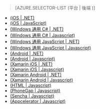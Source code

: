 ﻿> [AZURE.SELECTOR-LIST (平台 | 後端 )]
- [(iOS | .NET)](/zh-tw/documentation/articles/mobile-services-dotnet-backend-ios-get-started/)
- [(iOS | JavaScript)](/zh-tw/documentation/articles/mobile-services-ios-get-started/)
- [(Windows 通用 C# | .NET)](/zh-tw/documentation/articles/mobile-services-dotnet-backend-windows-store-dotnet-get-started/)
- [(Windows 通用 C# | Javascript)](/zh-tw/documentation/articles/mobile-services-javascript-backend-windows-store-dotnet-get-started/)
- [(Windows 通用 JavaScript | .NET)](/zh-tw/documentation/articles/mobile-services-dotnet-backend-windows-store-javascript-get-started/)
- [(Windows 通用 JavaScript | Javascript)](/zh-tw/documentation/articles/mobile-services-javascript-backend-windows-store-javascript-get-started/)
- [(Android | .NET)](/zh-tw/documentation/articles/mobile-services-dotnet-backend-android-get-started/)
- [(Android | Javascript)](/zh-tw/documentation/articles/mobile-services-android-get-started/)
- [(Xamarin iOS | .NET)](/zh-tw/documentation/articles/mobile-services-dotnet-backend-xamarin-ios-get-started/)
- [(Xamarin iOS | Javascript)](/zh-tw/documentation/articles/partner-xamarin-mobile-services-ios-get-started/)
- [(Xamarin Android | .NET)](/zh-tw/documentation/articles/mobile-services-dotnet-backend-xamarin-android-get-started/)
- [(Xamarin Android | Javascript)](/zh-tw/documentation/articles/partner-xamarin-mobile-services-android-get-started/)
- [(HTML | Javascript)](/zh-tw/documentation/articles/mobile-services-html-get-started/)
- [(PhoneGap | Javascript)](/zh-tw/documentation/articles/mobile-services-javascript-backend-phonegap-get-started/)
- [(Sencha | Javascript)](/zh-tw/documentation/articles/partner-sencha-mobile-services-get-started/)
- [(Appcelerator | Javascript)](/zh-tw/documentation/articles/partner-appcelerator-mobile-services-javascript-backend-appcelerator-get-started/)

<!--HONumber=35.1-->
